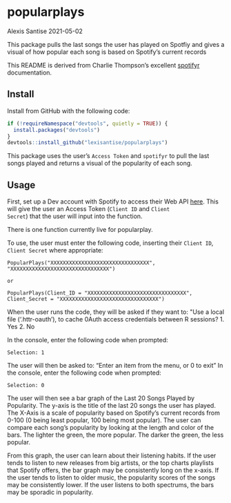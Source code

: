 popularplays
================
Alexis Santise
2021-05-02

This package pulls the last songs the user has played on Spotfiy and
gives a visual of how popular each song is based on Spotify’s current
records

This README is derived from Charlie Thompson’s excellent
[spotifyr](https://www.rcharlie.com/spotifyr/) documentation.

## Install

Install from GitHub with the following code:

``` r
if (!requireNamespace("devtools", quietly = TRUE)) {
  install.packages("devtools")
}
devtools::install_github("lexisantise/popularplays")
```

This package uses the user’s <code>Access Token</code> and
<code>spotifyr</code> to pull the last songs played and returns a visual
of the popularity of each song.

## Usage

First, set up a Dev account with Spotify to access their Web API
[here](https://developer.spotify.com/dashboard/). This will give the
user an Access Token (<code>Client ID</code> and <code>Client
Secret</code>) that the user will input into the function.

There is one function currently live for popularplay.

To use, the user must enter the following code, inserting their
<code>Client ID</code>, <code>Client Secret</code> where appropriate:

``` setup
PopularPlays("XXXXXXXXXXXXXXXXXXXXXXXXXXXXXXXX",
"XXXXXXXXXXXXXXXXXXXXXXXXXXXXXXXX")

or

PopularPlays(Client_ID = "XXXXXXXXXXXXXXXXXXXXXXXXXXXXXXXX",
Client_Secret = "XXXXXXXXXXXXXXXXXXXXXXXXXXXXXXXX")
```

When the user runs the code, they will be asked if they want to: "Use a
local file (‘.httr-oauth’), to cache 0Auth access credentials between R
sessions? 1. Yes 2. No

In the console, enter the following code when prompted:

``` prompt1
Selection: 1
```

The user will then be asked to: “Enter an item from the menu, or 0 to
exit” In the console, enter the following code when prompted:

``` prompt2
Selection: 0
```

The user will then see a bar graph of the Last 20 Songs Played by
Popularity. The y-axis is the title of the last 20 songs the user has
played. The X-Axis is a scale of popularity based on Spotify’s current
records from 0-100 (0 being least popular, 100 being most popular). The
user can compare each song’s popularity by looking at the length and
color of the bars. The lighter the green, the more popular. The darker
the green, the less popular.

From this graph, the user can learn about their listening habits. If the
user tends to listen to new releases from big artists, or the top charts
playlists that Spotify offers, the bar graph may be consistently long on
the x-axis. If the user tends to listen to older music, the popularity
scores of the songs may be consistently lower. If the user listens to
both spectrums, the bars may be sporadic in popularity.
